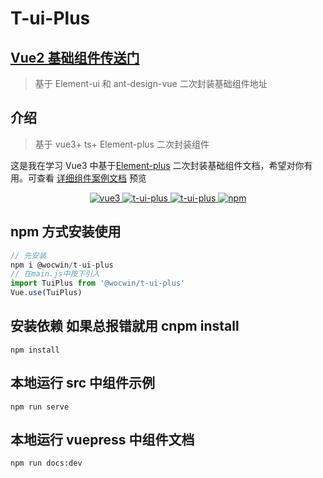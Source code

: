 # T-ui-Plus

## [Vue2 基础组件传送门](https://gitee.com/wocwin/t-ui)

> 基于 Element-ui 和 ant-design-vue 二次封装基础组件地址

## 介绍

> 基于 vue3+ ts+ Element-plus 二次封装组件

这是我在学习 Vue3 中基于[Element-plus](https://element-plus.org/zh-CN/) 二次封装基础组件文档，希望对你有用。可查看 [详细组件案例文档](https://wocwin.github.io/t-ui-plus/) 预览

<p align="center">
  <a href="https://github.com/vuejs/vue" target="_blank">
    <img src="https://img.shields.io/badge/vue-3.2.36-brightgreen.svg" alt="vue3">
  </a>
  <a href="https://gitee.com/wocwin/t-ui-plus/stargazers" target="_blank">
    <img src="https://gitee.com/wocwin/t-ui-plus/badge/star.svg?theme=dark" alt="t-ui-plus">
  </a>
   <a href="https://github.com/wocwin/t-ui-plus/stargazers" target="_blank">
    <img src="https://img.shields.io/github/stars/wocwin/t-ui-plus.svg" alt="t-ui-plus">
  </a>
   <a href="https://www.npmjs.com/package/@wocwin/t-ui-plus" target="_blank">
      <img alt="npm" src="https://img.shields.io/npm/v/@wocwin/t-ui-plus.svg" />
    </a>
</p>

## npm 方式安装使用

```js
// 先安装
npm i @wocwin/t-ui-plus
// 在main.js中按下引入
import TuiPlus from '@wocwin/t-ui-plus'
Vue.use(TuiPlus)
```

## 安装依赖 **如果总报错就用 cnpm install**

```shell
npm install

```

## 本地运行 src 中组件示例

```shell
npm run serve
```

## 本地运行 vuepress 中组件文档

```shell
npm run docs:dev

```
